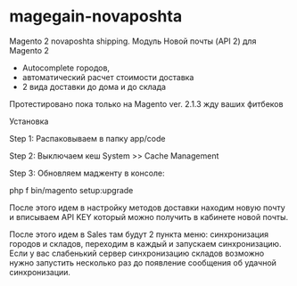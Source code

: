 # magegain-novaposhta
Magento 2 novaposhta shipping. Модуль Новой почты (API 2) для Magento 2 

- Autocomplete городов,
- автоматический расчет стоимости доставка
- 2 вида доставки до дома и до склада 


Протестировано пока только на Magento ver. 2.1.3 жду ваших фитбеков

Установка


Step 1: Распаковываем в папку app/code 

Step 2: Выключаем кеш System­ >> Cache Management

Step 3: Обновляем мадженту в консоле:

php ­f bin/magento setup:upgrade

После этого идем в настройку методов доставки находим новую почту и вписываем API KEY который можно получить в кабинете новой почты.

После этого идем в Sales там будут 2 пункта меню: синхронизация городов и складов, переходим в каждый и запускаем синхронизацию. 
Если у вас слабенький сервер синхронизацию складов возможно нужно запустить несколько раз до появление сообщения об удачной синхронизации.



